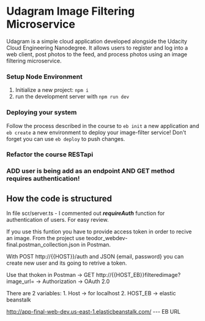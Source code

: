 # Udagram Image Filtering Microservice

Udagram is a simple cloud application developed alongside the Udacity Cloud Engineering Nanodegree. It allows users to register and log into a web client, post photos to the feed, and process photos using an image filtering microservice.

### Setup Node Environment

1. Initialize a new project: `npm i`
2. run the development server with `npm run dev`

### Deploying your system

Follow the process described in the course to `eb init` a new application and `eb create` a new environment to deploy your image-filter service! Don't forget you can use `eb deploy` to push changes.


### Refactor the course RESTapi
### ADD user is being add as an endpoint AND GET method requires authentication!

## How the code is structured

In file scr/server.ts - I commented out ***requireAuth*** function for authentication of users. For easy review. 

If you use this funtion you have to provide access token in order to recive an image. 
From the project use teodor_webdev-final.postman_collection.json in Postman. 

With POST http://{{HOST}}/auth and JSON {email, password} you can create new user and its going to retrive a token.

Use that thoken in Postman -> GET http://{{HOST_EB}}filteredimage?image_url= -> Authorization -> OAuth 2.0 

There are 2 variables:
    1. Host -> for localhost
    2. HOST_EB -> elastic beanstalk

http://app-final-web-dev.us-east-1.elasticbeanstalk.com/  --- EB URL
